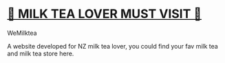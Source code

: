 
# [🧋 MILK TEA LOVER MUST VISIT 🧋](https://wemilktea.netlify.app/)

WeMilktea

A website developed for NZ milk tea lover, you could find your fav milk tea and milk tea store here.




